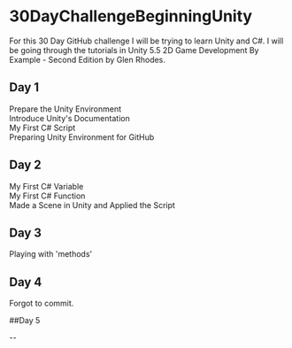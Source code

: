 # 30DayChallengeBeginningUnity

For this 30 Day GitHub challenge I will be trying to learn Unity and C#. I will be going through the tutorials in Unity 5.5 2D Game Development By Example - Second Edition by Glen Rhodes.

## Day 1

Prepare the Unity Environment <br />
Introduce Unity's Documentation <br />
My First C# Script <br />
Preparing Unity Environment for GitHub <br />

## Day 2

My First C# Variable <br />
My First C# Function <br />
Made a Scene in Unity and Applied the Script <br /> 

## Day 3 

Playing with 'methods'<br/>

## Day 4

Forgot to commit. 

##Day 5

--<br/>